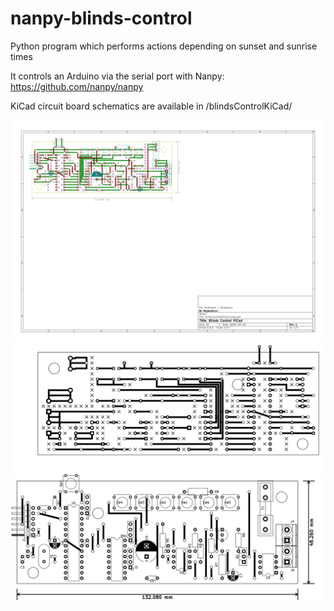 # nanpy-blinds-control
Python program which performs actions depending on sunset and sunrise times

It controls an Arduino via the serial port with Nanpy: https://github.com/nanpy/nanpy

KiCad circuit board schematics are available in /blindsControlKiCad/

<img src="/blindsControlKiCad/blindsControlKiCad-brd-colour.svg">
<img src="/blindsControlKiCad/blindsControlKiCad-brd-back.svg">
<img src="/blindsControlKiCad/blindsControlKiCad-brd-front.svg">
